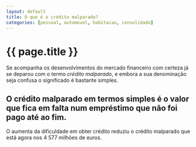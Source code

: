 ```yaml
---
layout: default
title: O que é o crédito malparado?
categories: [pessoal, automovel, habitacao, consolidado]
---
```


# {{ page.title }}

Se acompanha os desenvolvimentos do mercado financeiro com certeza já se deparou com o termo _crédito malparado_, e embora a sua denominação seja confusa o significado é bastante simples.

## O crédito malparado em termos simples é o valor que fica em falta num empréstimo que não foi pago até ao fim.

O aumenta da dificuldade em obter crédito reduziu o crédito malparado que está agora nos 4 577 milhões de euros.